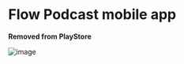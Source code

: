 # Flow Podcast mobile app

**Removed from PlayStore**

![image](https://user-images.githubusercontent.com/23138717/172003424-ded5a057-62df-477b-997a-fa43407b4756.png)
